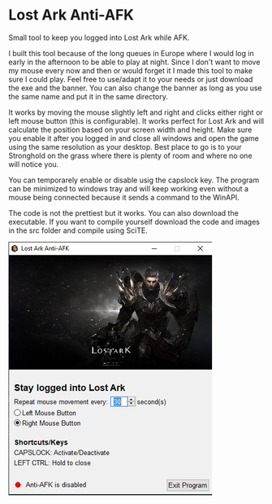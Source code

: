 # Lost Ark Anti-AFK
Small tool to keep you logged into Lost Ark while AFK.

I built this tool because of the long queues in Europe where I would log in early in the afternoon to be able to play at night. Since I don't want to move my mouse every now and then or would forget it I made this tool to make sure I could play. Feel free to use/adapt it to your needs or just download the exe and the banner. You can also change the banner as long as you use the same name and put it in the same directory.

It works by moving the mouse slightly left and right and clicks either right or left mouse button (this is configurable). It works perfect for Lost Ark and will calculate the position based on your screen width and height. Make sure you enable it after you logged in and close all windows and open the game using the same resolution as your desktop. Best place to go is to your Stronghold on the grass where there is plenty of room and where no one will notice you.

You can temporarely enable or disable usig the capslock key. The program can be minimized to windows tray and will keep working even without a mouse being connected because it sends a command to the WinAPI.

The code is not the prettiest but it works. You can also download the executable. If you want to compile yourself download the code and images in the src folder and compile using SciTE.

![Screenshot of Anti-AFK](https://github.com/MWestenberg/Lost-Ark-Anti-AFK/blob/main/screenshots/screenshot.jpg)

